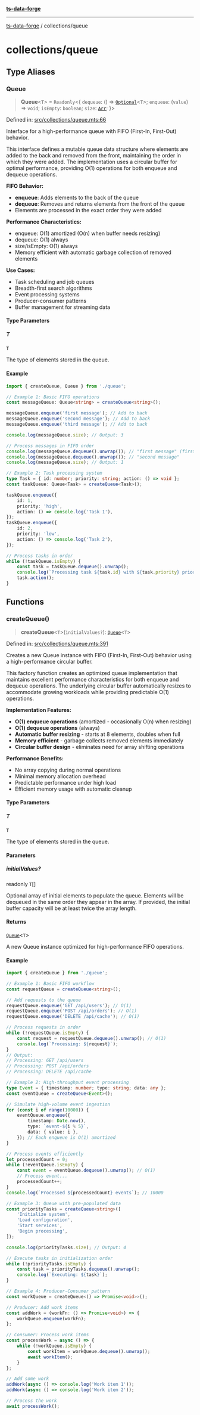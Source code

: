 [**ts-data-forge**](../README.md)

---

[ts-data-forge](../README.md) / collections/queue

# collections/queue

## Type Aliases

### Queue

> **Queue**\<`T`\> = `Readonly`\<\{ `dequeue`: () => [`Optional`](../functional/optional/README.md#optional)\<`T`\>; `enqueue`: (`value`) => `void`; `isEmpty`: `boolean`; `size`: [`Arr`](../globals/namespaces/SizeType.md#arr); \}\>

Defined in: [src/collections/queue.mts:66](https://github.com/noshiro-pf/ts-data-forge/blob/main/src/collections/queue.mts#L66)

Interface for a high-performance queue with FIFO (First-In, First-Out) behavior.

This interface defines a mutable queue data structure where elements are added to the back
and removed from the front, maintaining the order in which they were added. The implementation
uses a circular buffer for optimal performance, providing O(1) operations for both enqueue
and dequeue operations.

**FIFO Behavior:**

- **enqueue**: Adds elements to the back of the queue
- **dequeue**: Removes and returns elements from the front of the queue
- Elements are processed in the exact order they were added

**Performance Characteristics:**

- enqueue: O(1) amortized (O(n) when buffer needs resizing)
- dequeue: O(1) always
- size/isEmpty: O(1) always
- Memory efficient with automatic garbage collection of removed elements

**Use Cases:**

- Task scheduling and job queues
- Breadth-first search algorithms
- Event processing systems
- Producer-consumer patterns
- Buffer management for streaming data

#### Type Parameters

##### T

`T`

The type of elements stored in the queue.

#### Example

```typescript
import { createQueue, Queue } from './queue';

// Example 1: Basic FIFO operations
const messageQueue: Queue<string> = createQueue<string>();

messageQueue.enqueue('first message'); // Add to back
messageQueue.enqueue('second message'); // Add to back
messageQueue.enqueue('third message'); // Add to back

console.log(messageQueue.size); // Output: 3

// Process messages in FIFO order
console.log(messageQueue.dequeue().unwrap()); // "first message" (first in, first out)
console.log(messageQueue.dequeue().unwrap()); // "second message"
console.log(messageQueue.size); // Output: 1

// Example 2: Task processing system
type Task = { id: number; priority: string; action: () => void };
const taskQueue: Queue<Task> = createQueue<Task>();

taskQueue.enqueue({
    id: 1,
    priority: 'high',
    action: () => console.log('Task 1'),
});
taskQueue.enqueue({
    id: 2,
    priority: 'low',
    action: () => console.log('Task 2'),
});

// Process tasks in order
while (!taskQueue.isEmpty) {
    const task = taskQueue.dequeue().unwrap();
    console.log(`Processing task ${task.id} with ${task.priority} priority`);
    task.action();
}
```

## Functions

### createQueue()

> **createQueue**\<`T`\>(`initialValues?`): [`Queue`](#queue)\<`T`\>

Defined in: [src/collections/queue.mts:391](https://github.com/noshiro-pf/ts-data-forge/blob/main/src/collections/queue.mts#L391)

Creates a new Queue instance with FIFO (First-In, First-Out) behavior using a high-performance circular buffer.

This factory function creates an optimized queue implementation that maintains excellent performance
characteristics for both enqueue and dequeue operations. The underlying circular buffer automatically
resizes to accommodate growing workloads while providing predictable O(1) operations.

**Implementation Features:**

- **O(1) enqueue operations** (amortized - occasionally O(n) when resizing)
- **O(1) dequeue operations** (always)
- **Automatic buffer resizing** - starts at 8 elements, doubles when full
- **Memory efficient** - garbage collects removed elements immediately
- **Circular buffer design** - eliminates need for array shifting operations

**Performance Benefits:**

- No array copying during normal operations
- Minimal memory allocation overhead
- Predictable performance under high load
- Efficient memory usage with automatic cleanup

#### Type Parameters

##### T

`T`

The type of elements stored in the queue.

#### Parameters

##### initialValues?

readonly `T`[]

Optional array of initial elements to populate the queue.
Elements will be dequeued in the same order they appear in the array.
If provided, the initial buffer capacity will be at least twice the array length.

#### Returns

[`Queue`](#queue)\<`T`\>

A new Queue instance optimized for high-performance FIFO operations.

#### Example

```typescript
import { createQueue } from './queue';

// Example 1: Basic FIFO workflow
const requestQueue = createQueue<string>();

// Add requests to the queue
requestQueue.enqueue('GET /api/users'); // O(1)
requestQueue.enqueue('POST /api/orders'); // O(1)
requestQueue.enqueue('DELETE /api/cache'); // O(1)

// Process requests in order
while (!requestQueue.isEmpty) {
    const request = requestQueue.dequeue().unwrap(); // O(1)
    console.log(`Processing: ${request}`);
}
// Output:
// Processing: GET /api/users
// Processing: POST /api/orders
// Processing: DELETE /api/cache

// Example 2: High-throughput event processing
type Event = { timestamp: number; type: string; data: any };
const eventQueue = createQueue<Event>();

// Simulate high-volume event ingestion
for (const i of range(10000)) {
    eventQueue.enqueue({
        timestamp: Date.now(),
        type: `event-${i % 5}`,
        data: { value: i },
    }); // Each enqueue is O(1) amortized
}

// Process events efficiently
let processedCount = 0;
while (!eventQueue.isEmpty) {
    const event = eventQueue.dequeue().unwrap(); // O(1)
    // Process event...
    processedCount++;
}
console.log(`Processed ${processedCount} events`); // 10000

// Example 3: Queue with pre-populated data
const priorityTasks = createQueue<string>([
    'Initialize system',
    'Load configuration',
    'Start services',
    'Begin processing',
]);

console.log(priorityTasks.size); // Output: 4

// Execute tasks in initialization order
while (!priorityTasks.isEmpty) {
    const task = priorityTasks.dequeue().unwrap();
    console.log(`Executing: ${task}`);
}

// Example 4: Producer-Consumer pattern
const workQueue = createQueue<() => Promise<void>>();

// Producer: Add work items
const addWork = (workFn: () => Promise<void>) => {
    workQueue.enqueue(workFn);
};

// Consumer: Process work items
const processWork = async () => {
    while (!workQueue.isEmpty) {
        const workItem = workQueue.dequeue().unwrap();
        await workItem();
    }
};

// Add some work
addWork(async () => console.log('Work item 1'));
addWork(async () => console.log('Work item 2'));

// Process the work
await processWork();
```
